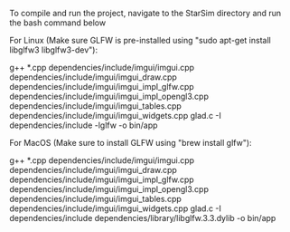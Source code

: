To compile and run the project, navigate to the StarSim directory and run the bash command below


For Linux (Make sure GLFW is pre-installed using "sudo apt-get install libglfw3 libglfw3-dev"):

g++ *.cpp dependencies/include/imgui/imgui.cpp dependencies/include/imgui/imgui_draw.cpp dependencies/include/imgui/imgui_impl_glfw.cpp dependencies/include/imgui/imgui_impl_opengl3.cpp dependencies/include/imgui/imgui_tables.cpp dependencies/include/imgui/imgui_widgets.cpp glad.c -I dependencies/include -lglfw -o bin/app


For MacOS (Make sure to install GLFW using "brew install glfw"):

g++ *.cpp dependencies/include/imgui/imgui.cpp dependencies/include/imgui/imgui_draw.cpp dependencies/include/imgui/imgui_impl_glfw.cpp dependencies/include/imgui/imgui_impl_opengl3.cpp dependencies/include/imgui/imgui_tables.cpp dependencies/include/imgui/imgui_widgets.cpp glad.c -I dependencies/include dependencies/library/libglfw.3.3.dylib -o bin/app
